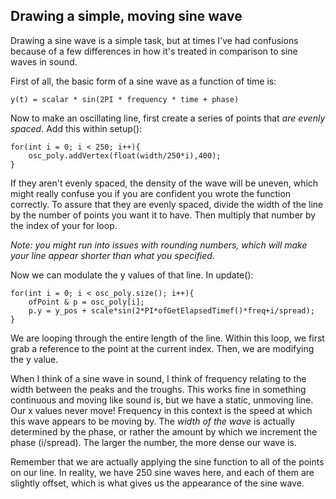 ## Drawing a simple, moving sine wave

Drawing a sine wave is a simple task, but at times I've had confusions because of a few differences in how it's treated in comparison to sine waves in sound.

First of all, the basic form of a sine wave as a function of time is:

```
y(t) = scalar * sin(2PI * frequency * time + phase)
```

Now to make an oscillating line, first create a series of points that *are evenly spaced*. Add this within setup():

```
for(int i = 0; i < 250; i++){
    osc_poly.addVertex(float(width/250*i),400);
}
```

If they aren't evenly spaced, the density of the wave will be uneven, which might really confuse you if you are confident you wrote the function correctly. To assure that they are evenly spaced, divide the width of the line by the number of points you want it to have. Then multiply that number by the index of your for loop. 

*Note: you might run into issues with rounding numbers, which will make your line appear shorter than what you specified.*

Now we can modulate the y values of that line. In update():

```
for(int i = 0; i < osc_poly.size(); i++){
    ofPoint & p = osc_poly[i];
    p.y = y_pos + scale*sin(2*PI*ofGetElapsedTimef()*freq+i/spread);
}
```

We are looping through the entire length of the line. Within this loop, we first grab a reference to the point at the current index. Then, we are modifying the y value. 

When I think of a sine wave in sound, I think of frequency relating to the width between the peaks and the troughs. This works fine in something continuous and moving like sound is, but we have a static, unmoving line. Our x values never move! Frequency in this context is the speed at which this wave appears to be moving by. The *width of the wave* is actually determined by the phase, or rather the amount by which we increment the phase (i/spread). The larger the number, the more dense our wave is.

Remember that we are actually applying the sine function to all of the points on our line. In reality, we have 250 sine waves here, and each of them are slightly offset, which is what gives us the appearance of the sine wave. 



